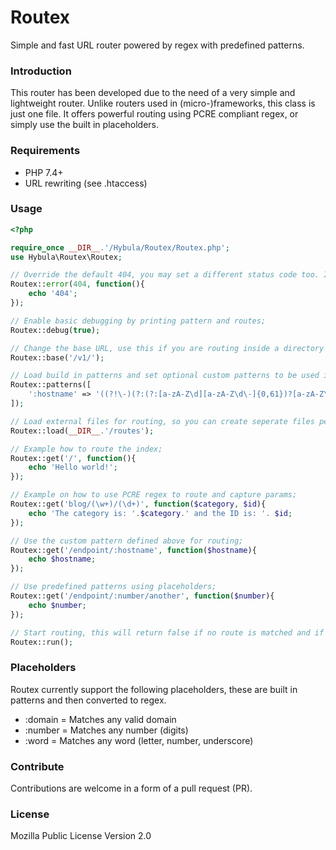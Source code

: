 # Routex
Simple and fast URL router powered by regex with predefined patterns.

### Introduction
This router has been developed due to the need of a very simple and lightweight router. Unlike routers used in (micro-)frameworks, this class is just one file. It offers powerful routing using PCRE compliant regex, or simply use the built in placeholders.

### Requirements
- PHP 7.4+
- URL rewriting (see .htaccess)

### Usage
```php
<?php

require_once __DIR__.'/Hybula/Routex/Routex.php';
use Hybula\Routex\Routex;

// Override the default 404, you may set a different status code too. If not set run() will return false and a 404 status code;
Routex::error(404, function(){
    echo '404';
});

// Enable basic debugging by printing pattern and routes;
Routex::debug(true);

// Change the base URL, use this if you are routing inside a directory instead of root;
Routex::base('/v1/');

// Load build in patterns and set optional custom patterns to be used in routing URLs later;
Routex::patterns([
    ':hostname' => '((?!\-)(?:(?:[a-zA-Z\d][a-zA-Z\d\-]{0,61})?[a-zA-Z\d]\.){1,126}(?!\d+)[a-zA-Z\d]{1,63})'
]);

// Load external files for routing, so you can create seperate files per route;
Routex::load(__DIR__.'/routes');

// Example how to route the index;
Routex::get('/', function(){
    echo 'Hello world!';
});

// Example on how to use PCRE regex to route and capture params;
Routex::get('blog/(\w+)/(\d+)', function($category, $id){
    echo 'The category is: '.$category.' and the ID is: '. $id;
});

// Use the custom pattern defined above for routing;
Routex::get('/endpoint/:hostname', function($hostname){
    echo $hostname;
});

// Use predefined patterns using placeholders;
Routex::get('/endpoint/:number/another', function($number){
    echo $number;
});

// Start routing, this will return false if no route is matched and if there is no error() defined. Returns null if route is found and Closure is executed;
Routex::run();
```


### Placeholders
Routex currently support the following placeholders, these are built in patterns and then converted to regex.

- :domain = Matches any valid domain
- :number = Matches any number (digits)
- :word = Matches any word (letter, number, underscore)

### Contribute
Contributions are welcome in a form of a pull request (PR).

### License
Mozilla Public License Version 2.0
